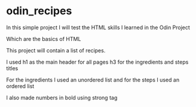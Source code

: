 # odin_recipes

In this simple project I will test the HTML skills I learned in the Odin Project

Which are the basics of HTML

This project will contain a list of recipes. 

I used h1 as the main header for all pages
h3 for the ingredients and steps titles

For the ingredients I used an unordered list and for the steps I used an ordered list

I also made numbers in bold using strong tag